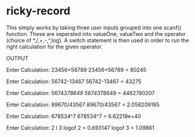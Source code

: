 # ricky-record
This simply works by taking three user inputs grouped into one scanf() function.
These are seperated into valueOne, valueTwo and the operator (choice of *,/,+,-,^,log).
A switch statement is then used in order to run the right calculation for the given operator.

OUTPUT


Enter Calculation:
23456+56789
23456+56789 = 80245

Enter Calculation:
56742-13467
56742-13467 = 43275

Enter Calculation:
56743*78649
56743*78649 = 4462780207

Enter Calculation:
89670/43567
89670/43567 = 2.058209195

Enter Calculation:
678534^7
678534^7 = 6.62218e+40

Enter Calculation:
2 l 3
logof 2 = 0.693147
logof 3 = 1.09861
